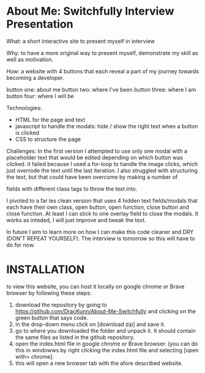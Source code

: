 # About Me: Switchfully Interview Presentation

What: a short interactive site to present myself in interview

Why: to have a more original way to present myself, demonstrate my skill as well as motivation.

How: a website with 4 buttons that each reveal a part of my journey towards becoming a developer.

button one: about me
button two: where I've been
button three: where I am
button four: where I will be

Technologies: 
- HTML for the page and text
- javascript to handle the modals: hide / show the right text when a button is clicked
- CSS to structure the page

Challenges:
In the first version I attempted to use only one modal with a placeholder text that would be edited depending on which button was clicked.
it failed because I used a for-loop to handle the image clicks, which just overrode the text until the last iteration.
I also struggled with structuring the text, but that could have been overcome by making a number of <p></p> fields with different class tags to throw the text into.

I pivoted to a far les clean version that uses 4 hidden text fields/modals that each have their own class, open button, open function, close button and close function. At least I can stick to one overlay field to close the modals.
It works as inteded, I will just improve and tweak the text.

In future I aim to learn more on how I can make this code cleaner and DRY (DON'T REPEAT YOURSELF). The interview is tomorrow so this will have to do for now.

# INSTALLATION

to view this website, you can host it locally on google chrome or Brave browser by following these steps:
1. download the repository by going to https://github.com/DracKunn/About-Me-Switchfully and clicking on the green button that says code.
2. in the drop-down menu click on [download zip] and save it.
3. go to where you downloaded the folder and unpack it. It should contain the same files as listed in the github repository.
4. open the index.html file in google chrome or Brave browser. (you can do this in windowws by right clicking the index.html file and selecting [open with> chrome].
5. this will open a new browser tab with the afore described website.
